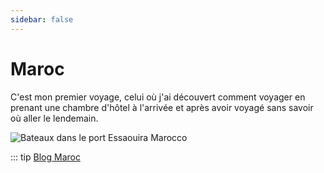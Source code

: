 ```yaml
---
sidebar: false
---
```


# Maroc

C'est mon premier voyage, celui où j'ai découvert comment voyager en prenant une chambre d'hôtel à l'arrivée et après avoir voyagé sans savoir où aller le lendemain.

<img :src="$withBase('/img/Maroc.jpg')" alt="Bateaux dans le port Essaouira Marocco">

::: tip
[Blog Maroc](http://maroc.rouquin.me/)
